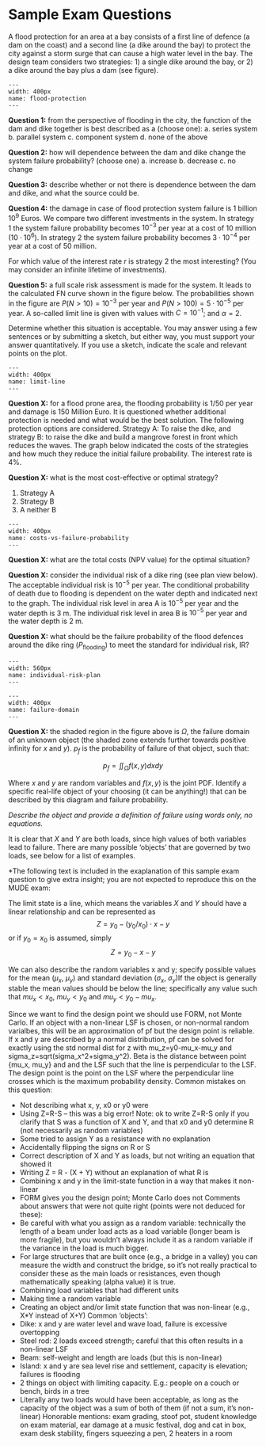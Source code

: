 # Sample Exam Questions

A flood protection for an area at a bay consists of a first line of defence (a dam on the coast) and a second line (a dike around the bay) to protect the city against a storm surge that can cause a high water level in the bay. The design team considers two strategies: 1) a single dike around the bay, or 2) a dike around the bay plus a dam (see figure). 

```{figure} ../figures/exercise-sample-exam-bay.png
---
width: 400px
name: flood-protection
---
```

**Question 1:** from the perspective of flooding in the city, the function of the dam and dike together is best described as a (choose one):
a. series system
b. parallel system
c. component system
d. none of the above

**Question 2:** how will dependence between the dam and dike change the system failure probability? (choose one)
a. increase
b. decrease
c. no change

**Question 3:** describe whether or not there is dependence between the dam and dike, and what the source could be.

**Question 4:** the damage in case of flood protection system failure is 1 billion $10^9$ Euros. We compare two different investments in the system. In strategy 1 the system failure probability becomes $10^{-3}$ per year at a cost of 10 million ($10 \cdot 10^{6}$). In strategy 2 the system failure probability becomes $3 \cdot 10^{-4}$ per year at a cost of 50 million.

For which value of the interest rate $r$ is strategy 2 the most interesting? (You may consider an infinite lifetime of investments).


**Question 5:** a full scale risk assessment is made for the system. It leads to the calculated FN curve shown in the figure below. The probabilities shown in the figure are $P(N>10)=10^{-3}$ per year and $P(N>100)=5 \cdot 10^{-5}$ per year. A so-called limit line is given with values with $C = 10^{-1}$; and $\alpha = 2$.

Determine whether this situation is acceptable. You may answer using a few sentences or by submitting a sketch, but either way, you must support your answer quantitatively. If you use a sketch, indicate the scale and relevant points on the plot. 

```{figure} ../figures/exercise-sample-exam-limit-line.png
---
width: 400px
name: limit-line
---
```

**Question X:** for a flood prone area, the flooding probability is 1/50 per year and damage is 150 Million Euro. It is questioned whether additional protection is needed and what would be the best solution. The following protection options are considered. Strategy A: To raise the dike, and strategy B: to raise the dike and build a mangrove forest in front which reduces the waves. The graph below indicated the costs of the strategies and how much they reduce the initial failure probability. The interest rate is 4%.

**Question X:** what is the most cost-effective or optimal strategy?

1. Strategy A
2. Strategy B
3. A neither B

```{figure} ../figures/exercise-sample-exam-costs.png
---
width: 400px
name: costs-vs-failure-probability
---
```

**Question X:** what are the total costs (NPV value) for the optimal situation?

**Question X:** consider the individual risk of a dike ring (see plan view below). The acceptable individual risk is $10^{-5}$ per year. The conditional probability of death due to flooding is dependent on the water depth and indicated next to the graph. The individual risk level in area A is $10^{-5}$ per year and the water depth is 3 m. The individual risk level in area B is $10^{-5}$ per year and the water depth is 2 m.

**Question X:** what should be the failure probability of the flood defences around the dike ring ($P_{\text{flooding}}$) to meet the standard for individual risk, IR?

```{figure} ../figures/exercise-sample-exam-individual-risk.png
---
width: 560px
name: individual-risk-plan
---
```

```{figure} ../figures/exercise-sample-exam-failure-domain.png
---
width: 400px
name: failure-domain
---
```

**Question X:** the shaded region in the figure above is $\Omega$, the failure domain of an unknown object (the shaded zone extends further towards positive infinity for $x$ and $y$). $p_f$ is the probability of failure of that object, such that:

$$ 
    p_f = \iint_\Omega f(x,y)dxdy
$$

Where $x$ and $y$ are random variables and $f(x,y)$ is the joint PDF. Identify a specific real-life object of your choosing (it can be anything!) that can be described by this diagram and failure probability. 

*Describe the object and provide a definition of failure using words only, no equations.*



It is clear that $X$ and $Y$ are both loads, since high values of both variables lead to failure. There are many possible ‘objects’ that are governed by two loads, see below for a list of examples. 

*The following text is included in the exaplanation of this sample exam question to give extra insight; you are not expected to reproduce this on the MUDE exam:

The limit state is a line, which means the variables $X$ and $Y$ should have a linear relationship and can be represented as
$$Z=y_0-(y_0/x_0)\cdot x-y$$
or if $y_0=x_0$ is assumed, simply
$$Z=y_0-x-y$$

We can also describe the random variables x and y; specify possible values for the mean ($\mu_x$, $\mu_y$) and standard deviation ($\sigma_x$, $\sigma_y$)If the object is generally stable the mean values should be below the line; specifically any value such that $mu_x<x_0$, $mu_y<y_0$ and $mu_y<y_0-mu_x$.

Since we want to find the design point we should use FORM, not Monte Carlo. If an object with a non-linear LSF is chosen, or non-normal random varialbes, this will be an approximation of pf but the design point is reliable. If x and y are described by a normal distribution,  pf can be solved for exactly using the std normal dist for z with mu_z=y0-mu_x-mu_y and sigma_z=sqrt(sigma_x^2+sigma_y^2). Beta is the distance between point {mu_x, mu_y} and and the LSF such that the line is perpendicular to the LSF. The design point is the point on the LSF where the perpendicular line crosses which is the maximum probability density.
Common mistakes on this question:
- Not describing what x, y, x0 or y0 were
- Using Z=R-S – this was a big error! Note: ok to write Z=R-S only if you clarify that S was a function of X and Y, and that x0 and y0 determine R (not necessarily as random variables)
- Some tried to assign Y as a resistance with  no explanation
- Accidentally flipping the signs on R or S
- Correct description of X and Y as loads, but not writing an equation that showed it
- Writing Z = R - (X + Y) without an explanation of what R is
- Combining x and y in the limit-state function in a way that makes it non-linear 
- FORM gives you the design point; Monte Carlo does not
Comments about answers that were not quite right (points were not deduced for these):
- Be careful with what you assign as a random variable: technically the length of a beam under load acts as a load variable (longer beam is more fragile), but you wouldn’t always include it as a random variable if the variance in the load is much bigger.
- For large structures that are built once (e.g., a bridge in a valley) you can measure the width and construct the bridge, so it’s not really practical to consider these as the main loads or resistances, even though mathematically speaking (alpha value) it is true.
- Combining load variables that had different units
- Making time a random variable
- Creating an object and/or limit state function that was non-linear (e.g., X*Y instead of X+Y)
Common ‘objects’:
- Dike: x and y are water level and wave load, failure is excessive overtopping
- Steel rod: 2 loads exceed strength; careful that this often results in a non-linear LSF
- Beam: self-weight and length are loads (but this is non-linear)
- Island: x and y are sea level rise and settlement, capacity is elevation; failures is flooding
- 2 things on object with limiting capacity. E.g.: people on a couch or bench, birds in a tree 
- Literally any two loads would have been acceptable, as long as the capacity of the object was a sum of both of them (if not a sum, it’s non-linear)
Honorable mentions: exam grading, stoof pot, student knowledge on exam material, ear damage at a music festival, dog and cat in box, exam desk stability, fingers squeezing a pen, 2 heaters in a room	
